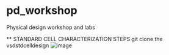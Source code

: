 # pd_workshop
Physical design workshop and labs 

**
STANDARD CELL CHARACTERIZATION STEPS 
git clone the vsdstdcelldesign 
![image](https://user-images.githubusercontent.com/107180943/175533412-40f87196-19ff-4918-bcca-e82ef5893b31.png)
